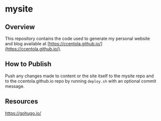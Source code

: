 # mysite

## Overview
This repository contains the code used to generate my personal website and blog available at [https://ccentola.github.io/](https://ccentola.github.io/).

## How to Publish
Push any changes made to content or the site itself to the mysite repo and to the ccentola.github.io repo by running
`deploy.sh` with an optional commit message.

## Resources
https://gohugo.io/